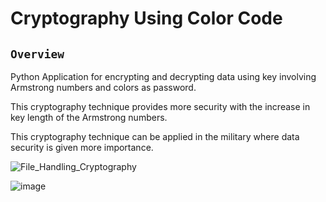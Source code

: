 # Cryptography Using Color Code

## `Overview`

Python Application for encrypting and decrypting data using key involving Armstrong numbers and colors as password.

This cryptography technique provides more security with the increase in key length of the Armstrong numbers.

This cryptography technique can be applied in the military where data security is given more importance.


![File_Handling_Cryptography](https://user-images.githubusercontent.com/73847812/119328740-0df7ce80-bca2-11eb-846a-1911903cea56.png)


![image](https://user-images.githubusercontent.com/73847812/119301306-ded06580-bc7f-11eb-8332-ca628b45f95b.png)

